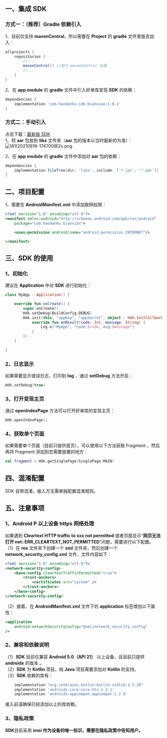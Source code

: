 ## 一、集成 SDK  
### 方式一：（推荐）Gradle 依赖引入  
1、目前仅支持 **mavenCentral**，所以需要在 **Project** 的 **gradle** 文件里面去加入：   
```groovy
allprojects {
    repositories {
		//...
        mavenCentral() //加入 mavenCentral 仓库
        //...
    }
}
```

2、在 **app module** 的 **gradle** 文件中引入好单库变现 **SDK** 的依赖：   
```groovy
dependencies {
    implementation 'com.haodanku.sdk:bianxian:1.0.1'
}
```

### 方式二：手动引入   
点击下载：[最新版 SDK](https://bianxian.haodanku.com/index/download)  
1、将 **aar** 包放到 **libs** 文件夹（**aar** 包的版本以当时最新的为准）：  
![WX20210816-174700@2x.png](https://cdn.nlark.com/yuque/0/2021/png/626389/1629107246517-ecf76d8c-9531-4e40-a599-16f871f19b2d.png#clientId=u82877699-3348-4&from=paste&height=129&id=uedeed90d&margin=%5Bobject%20Object%5D&name=WX20210816-174700%402x.png&originHeight=258&originWidth=688&originalType=binary&ratio=1&size=20059&status=done&style=none&taskId=u4463396a-057c-4675-90b8-b37ea291b1b&width=344)  

2、在 **app module** 的 **gradle** 文件中添加对 **aar** 包的依赖：  

```groovy
dependencies {
    implementation fileTree(dir: 'libs', include: ['*.jar', '*.aar'])
}
```

## 二、项目配置
1、需要在 **AndroidManifest.xml** 中添加联网权限：  

```xml
<?xml version="1.0" encoding="utf-8"?>
<manifest xmlns:android="http://schemas.android.com/apk/res/android"
    package="com.haodanku.bianxian">

    <uses-permission android:name="android.permission.INTERNET"/>

</manifest>
```

## 三、SDK 的使用
### 1、初始化
建议在 **Application** 中对 **SDK** 进行初始化：   
```kotlin
class MyApp : Application() {

    override fun onCreate() {
        super.onCreate()
        Hdk.setDebug(BuildConfig.DEBUG)
        Hdk.init(this, "appKey", "appSecret", object : Hdk.InitCallback {
            override fun onResult(code: Int, message: String) {
                Log.e("MyApp", "code:$code, msg:$message")
            }
        })
    }
    
}
```

### 2、日志显示   
如果需要显示错误日志，打印到 **log** ，通过 **setDebug** 方法开启：   
```kotlin
Hdk.setDebug(true)
```

### 3、打开变现主页  
通过 **openIndexPage** 方法可以打开好单库的变现主页：   
```kotlin
Hdk.openIndexPage()
```

### 4、获取单个页面
如果需要单个页面（目前只提供首页），可以使用以下方法获取 Fragment ，然后再将 Fragment 添加到您需要放置的地方：    
```kotlin
val fragment = Hdk.getSinglePage(SinglePage.MAIN)
```

## 四、混淆配置
SDK 自带混淆，接入方无需单独配置混淆规则。    

## 五、注意事项
### 1、Android P 以上设备 https 网络处理  
如果遇到 **Cleartext HTTP traffic to xxx not permitted** 或者页面显示“**网页无法打开 net::ERR_CLEARTEXT_NOT_PERMITTED**”问题，需要进行以下配置。    
（1）在 **res** 文件夹下创建一个 **xml** 文件夹，然后创建一个 **network_security_config.xml** 文件，文件内容如下：    
```xml
<?xml version="1.0" encoding="utf-8"?>
<network-security-config>
    <base-config cleartextTrafficPermitted="true">
        <trust-anchors>
            <certificates src="system" />
        </trust-anchors>
    </base-config>
</network-security-config>
```

（2）接着，在 **AndroidManifest.xml** 文件下的 **application** 标签增加以下属性：    
```xml
<application
	android:networkSecurityConfig="@xml/network_security_config"
/>
```

### 2、兼容和依赖说明
（1）**SDK** 目前仅兼容 **Android 5.0（API 21）** 以上设备，且目前只提供 **androidx** 的版本 。    
（2）**SDK** 为 **Kotlin** 项目，纯 **Java** 项目需要添加对 **Kotlin** 的支持。   
（3）**SDK** 依赖的库有：   
```groovy
    implementation "org.jetbrains.kotlin:kotlin-stdlib:1.5.20"
    implementation 'androidx.core:core-ktx:1.3.1'
    implementation 'androidx.appcompat:appcompat:1.2.0'
```
接入前请确保已经添加以上的库依赖。   

### 3、隐私政策
**SDK**目前采用 **imei **作为设备的唯一标识**，**需要在隐私政策中**告知用户。**

